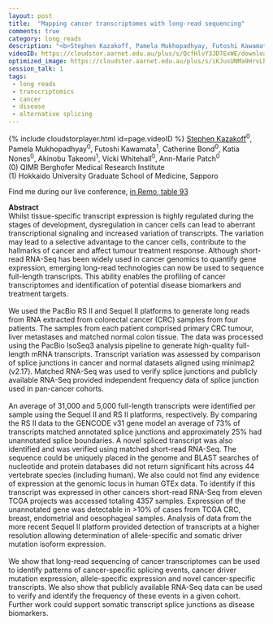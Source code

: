 ```yaml
---
layout: post
title:  "Mapping cancer transcriptomes with long-read sequencing"
comments: true
category: long_reads
description: "<b>Stephen Kazakoff, Pamela Mukhopadhyay, Futoshi Kawamata, Catherine Bond, Katia Nones, Akinobu Takeomi, Vicki Whitehall, Ann-Marie Patch</b><br/>Whilst tissue-specific transcript expression is hi..."
videoID: https://cloudstor.aarnet.edu.au/plus/s/QcfHlvY3JD7ExWE/download
optimized_image: https://cloudstor.aarnet.edu.au/plus/s/iKJusUNMa9HrvLh/download
session_talk: 1
tags:
 - long reads
 - transcriptomics
 - cancer
 - disease
 - alternative splicing
---
```

{% include cloudstorplayer.html id=page.videoID %}
<u>Stephen Kazakoff</u><sup>0</sup>, Pamela Mukhopadhyay<sup>0</sup>, Futoshi Kawamata<sup>1</sup>, Catherine Bond<sup>0</sup>, Katia Nones<sup>0</sup>, Akinobu Takeomi<sup>1</sup>, Vicki Whitehall<sup>0</sup>, Ann-Marie Patch<sup>0</sup><br/>
\(0\) QIMR Berghofer Medical Research Institute<br/>
\(1\) Hokkaido University Graduate School of Medicine, Sapporo

Find me during our live conference, [in Remo, table 93](https://remo.co)

<b>Abstract</b><br/>
Whilst tissue-specific transcript expression is highly regulated during the stages of development, dysregulation in cancer cells can lead to aberrant transcriptional signaling and increased variation of transcripts. The variation may lead to a selective advantage to the cancer cells, contribute to the hallmarks of cancer and affect tumour treatment response. Although short-read RNA-Seq has been widely used in cancer genomics to quantify gene expression, emerging long-read technologies can now be used to sequence full-length transcripts. This ability enables the profiling of cancer transcriptomes and identification of potential disease biomarkers and treatment targets.<br/><br/>We used the PacBio RS II and Sequel II platforms to generate long reads from RNA extracted from colorectal cancer \(CRC\) samples from four patients. The samples from each patient comprised primary CRC tumour, liver metastases and matched normal colon tissue. The data was processed using the PacBio IsoSeq3 analysis pipeline to generate high-quality full-length mRNA transcripts. Transcript variation was assessed by comparison of splice junctions in cancer and normal datasets aligned using minimap2 \(v2.17\). Matched RNA-Seq was used to verify splice junctions and publicly available RNA-Seq provided independent frequency data of splice junction used in pan-cancer cohorts. <br/><br/>An average of 31,000 and 5,000 full-length transcripts were identified per sample using the Sequel II and RS II platforms, respectively. By comparing the RS II data to the GENCODE v31 gene model an average of 73% of transcripts matched annotated splice junctions and approximately 25% had unannotated splice boundaries. A novel spliced transcript was also identified and was verified using matched short-read RNA-Seq. The sequence could be uniquely placed in the genome and BLAST searches of nucleotide and protein databases did not return significant hits across 44 vertebrate species \(including human\). We also could not find any evidence of expression at the genomic locus in human GTEx data. To identify if this transcript was expressed in other cancers short-read RNA-Seq from eleven TCGA projects was accessed totaling 4357 samples. Expression of the unannotated gene was detectable in &gt;10% of cases from TCGA CRC, breast, endometrial and oesophageal samples. Analysis of data from the more recent Sequel II platform provided detection of transcripts at a higher resolution allowing determination of allele-specific and somatic driver mutation isoform expression. <br/><br/>We show that long-read sequencing of cancer transcriptomes can be used to identify patterns of cancer-specific splicing events, cancer driver mutation expression, allele-specific expression and novel cancer-specific transcripts. We also show that publicly available RNA-Seq data can be used to verify and identify the frequency of these events in a given cohort. Further work could support somatic transcript splice junctions as disease biomarkers.
